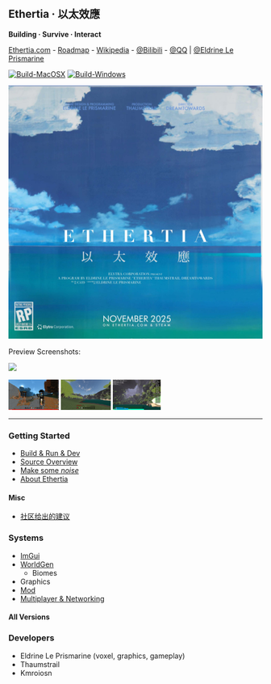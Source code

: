 <br>

## Ethertia · 以太效應

**Building · Survive · Interact**

[Ethertia.com](https://ethertia.com) - 
[Roadmap](https://github.com/users/Dreamtowards/projects/2) - 
[Wikipedia](https://zh.wikipedia.org/wiki/Ethertia) - 
[@Bilibili](https://space.bilibili.com/19483166) - 
[@QQ](https://jq.qq.com/?_wv=1027&k=tgM29oDM) 
|
[@Eldrine Le Prismarine](https://elytra.dev/~pris)

[![Build-MacOSX](https://github.com/Dreamtowards/Ethertia/actions/workflows/darwin.yml/badge.svg)](https://github.com/Dreamtowards/Ethertia/actions/workflows/macos.yml)
[![Build-Windows](https://github.com/Dreamtowards/Ethertia/actions/workflows/windows.yml/badge.svg)](https://github.com/Dreamtowards/Ethertia/actions/workflows/windows.yml)


[comment]: <> (---)

![](run/screenshots/_figures/ethertia-poster0225d4-lres.jpg)


Preview Screenshots:

![](https://camo.githubusercontent.com/9e94d950fab8bfbc6400bcc629c95112e50e8bb5d1859831351ae92f1a87b87c/68747470733a2f2f692e3332383838382e78797a2f323032332f30332f31302f73696b354e2e706e67)

<img style="height: 60px;" src="https://github.com/Dreamtowards/Ethertia/raw/main/run/screenshots/_figures/23u07.png"> <img style="height: 60px;" src="https://github.com/Dreamtowards/Ethertia/raw/main/run/screenshots/2023-01-16_01.04.07_473.938.png"> <img style="height: 60px;" src="https://github.com/Dreamtowards/Ethertia/raw/main/run/screenshots/2022-12-30_21.59.00_526.642.png">

---

### **Getting Started**
- [Build & Run & Dev](run/assets/docs/zh-cn/setup-dev.md)
- [Source Overview]()
- [Make some _noise_]()
- [About Ethertia]()

#### **Misc**
- [社区给出的建议](mentor-suggs.md)

### **Systems**

- [ImGui]()
- [WorldGen]()
  - Biomes
- Graphics
- [Mod]()
- [Multiplayer & Networking]()

#### **All Versions**

### **Developers**

- Eldrine Le Prismarine (voxel, graphics, gameplay)
- Thaumstrail
- Kmroiosn



